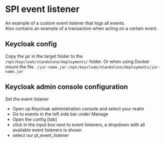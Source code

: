 # SPI event listener

An example of a custom event listener that logs all events.  
Also contains an example of a transaction when acting on a certain event.

## Keycloak config

Copy the jar in the target folder to the `/opt/keycloak/standalone/deployments/` folder.
Or when using Docker mount the file `./jar-name.jar:/opt/keycloak/standalone/deployments/jar-name.jar`

## Keycloak admin console configuration

Set the event listener

* Open up Keycloak administration console and select your realm
* Go to events in the left side bar under Manage
* Open the config [tab]
* click in the input box next to event listeners, a dropdown with all available event listeners is shown
* select our pl_event_listener
